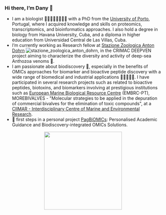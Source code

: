 ### Hi there, I’m Dany 👋
- I am a biologist 🐠🐞🐛🦋🐝🐬🦅🐸 with a PhD from the [University of Porto](https://sigarra.up.pt/fcup/pt/web_page.inicial), Portugal, where I acquired knowledge and skills on proteomics, transcriptomics, and bioinformatics approaches. I also hold a degree in biology from Havana University, Cuba, and a diploma in higher education from Universidad Central de Las Villas, Cuba.
- I’m currently working as Research fellow at [Stazione Zoologica Anton Dohrn](https://szn.it/index.php/it/) ![stazione_zoologica_anton_dohrn](https://github.com/danydguezperez/danydguezperez/assets/63007276/8a7abfc5-e471-49b0-b77e-946fbce2d53c), in the CRIMAC DEEPVEN project aiming to characterize the diversity and activity of deep-sea Anthozoa venoms 🪸.
- I am passionate about biodiscovery 🔬, especially in the benefits of OMICs approaches for biomarker and bioactive peptide discovery with a wide range of biomedical and industrial applications 🦟🦑🦂🐚🐍. I have participated in several research projects such as related to bioactive peptides, biotoxins, and biomarkers involving at prestigious institutions such as [European Marine Biological Resource Centre](https://www.embrc.eu/) (EMBRC-PT), MOREBIVALVES - "Molecular strategies to be applied in the depuration of commercial bivalves for the elimination of toxic compounds", at a [CIIMAR - Interdisciplinary Centre of Marine and Environmental Research](https://www.ciimar.up.pt/).
- 🌱 first steps in a personal project [PagBiOMICs](https://www.pagbiomics.com/): Personalised Academic Guidance and Biodiscovery-integrated OMICs Solutions. 
 <div align="center">
    <img src="https://github.com/danydguezperez/danydguezperez/assets/63007276/dc397164-1e47-46d2-9a2e-7986587b3fda" width="250">
</div>
<!--
**danydguezperez/danydguezperez** is a ✨ _special_ ✨ repository because its `README.md` (this file) appears on your GitHub profile.

Here are some ideas to get you started:

- 🔭 I’m currently working on ...
- 🌱 I’m currently learning ...
- 👯 I’m looking to collaborate on ...
- 🤔 I’m looking for help with ...
- 💬 Ask me about ...
- 📫 How to reach me: ...
- 😄 Pronouns: ...
- ⚡ Fun fact: ...
-->
